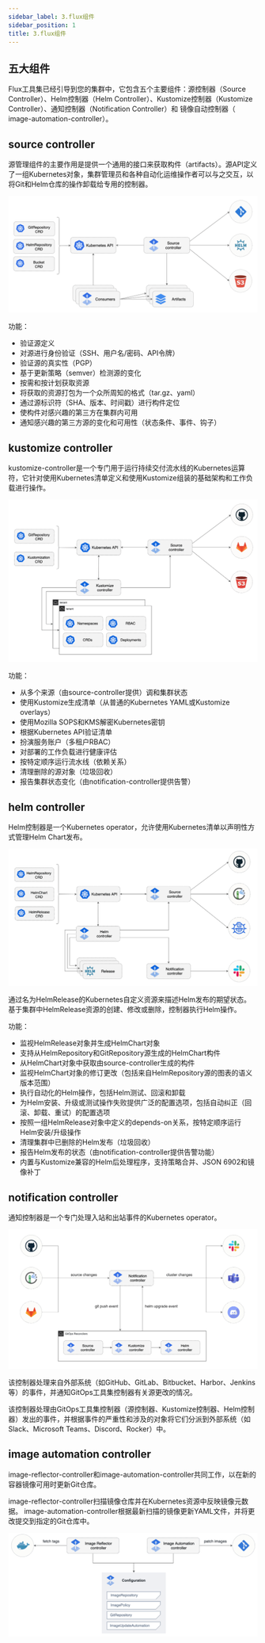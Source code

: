 ```yaml
---
sidebar_label: 3.flux组件
sidebar_position: 1
title: 3.flux组件
---
```

## 五大组件
Flux工具集已经引导到您的集群中，它包含五个主要组件：源控制器（Source Controller）、Helm控制器（Helm Controller）、Kustomize控制器（Kustomize Controller）、通知控制器（Notification Controller）和 镜像自动控制器（ image-automation-controller）。

## source controller

源管理组件的主要作用是提供一个通用的接口来获取构件（artifacts）。源API定义了一组Kubernetes对象，集群管理员和各种自动化运维操作者可以与之交互，以将Git和Helm仓库的操作卸载给专用的控制器。

![](https://raw.githubusercontent.com/mouuii/picture/master/source-controller.png)

功能：

- 验证源定义
- 对源进行身份验证（SSH、用户名/密码、API令牌）
- 验证源的真实性（PGP）
- 基于更新策略（semver）检测源的变化
- 按需和按计划获取资源
- 将获取的资源打包为一个众所周知的格式（tar.gz、yaml）
- 通过源标识符（SHA、版本、时间戳）进行构件定位
- 使构件对感兴趣的第三方在集群内可用
- 通知感兴趣的第三方源的变化和可用性（状态条件、事件、钩子）

## kustomize controller

kustomize-controller是一个专门用于运行持续交付流水线的Kubernetes运算符，它针对使用Kubernetes清单定义和使用Kustomize组装的基础架构和工作负载进行操作。

![](https://raw.githubusercontent.com/mouuii/picture/master/kustomize-controller.png)

功能：

- 从多个来源（由source-controller提供）调和集群状态
- 使用Kustomize生成清单（从普通的Kubernetes YAML或Kustomize overlays）
- 使用Mozilla SOPS和KMS解密Kubernetes密钥
- 根据Kubernetes API验证清单
- 扮演服务账户（多租户RBAC）
- 对部署的工作负载进行健康评估
- 按特定顺序运行流水线（依赖关系）
- 清理删除的源对象（垃圾回收）
- 报告集群状态变化（由notification-controller提供告警）

## helm controller

Helm控制器是一个Kubernetes operator，允许使用Kubernetes清单以声明性方式管理Helm Chart发布。

![](https://raw.githubusercontent.com/mouuii/picture/master/helm-controller.png)

通过名为HelmRelease的Kubernetes自定义资源来描述Helm发布的期望状态。基于集群中HelmRelease资源的创建、修改或删除，控制器执行Helm操作。


功能：

- 监视HelmRelease对象并生成HelmChart对象
- 支持从HelmRepository和GitRepository源生成的HelmChart构件
- 从HelmChart对象中获取由source-controller生成的构件
- 监视HelmChart对象的修订更改（包括来自HelmRepository源的图表的语义版本范围）
- 执行自动化的Helm操作，包括Helm测试、回滚和卸载
- 为Helm安装、升级或测试操作失败提供广泛的配置选项，包括自动纠正（回滚、卸载、重试）的配置选项
- 按照一组HelmRelease对象中定义的depends-on关系，按特定顺序运行Helm安装/升级操作
- 清理集群中已删除的Helm发布（垃圾回收）
- 报告Helm发布的状态（由notification-controller提供告警功能）
- 内置与Kustomize兼容的Helm后处理程序，支持策略合并、JSON 6902和镜像补丁

## notification controller

通知控制器是一个专门处理入站和出站事件的Kubernetes operator。

![](https://raw.githubusercontent.com/mouuii/picture/master/notification-controller.png)

该控制器处理来自外部系统（如GitHub、GitLab、Bitbucket、Harbor、Jenkins等）的事件，并通知GitOps工具集控制器有关源更改的情况。

该控制器处理由GitOps工具集控制器（源控制器、Kustomize控制器、Helm控制器）发出的事件，并根据事件的严重性和涉及的对象将它们分派到外部系统（如Slack、Microsoft Teams、Discord、Rocker）中。

## image automation controller


image-reflector-controller和image-automation-controller共同工作，以在新的容器镜像可用时更新Git仓库。

image-reflector-controller扫描镜像仓库并在Kubernetes资源中反映镜像元数据。
image-automation-controller根据最新扫描的镜像更新YAML文件，并将更改提交到指定的Git仓库中。

![](https://raw.githubusercontent.com/mouuii/picture/master/image-update-automation.png)